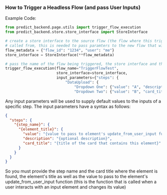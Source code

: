 ### How to Trigger a Headless Flow (and pass User Inputs)

Example Code:

```python
from predict_backend.page.utils import trigger_flow_execution
from predict_backend.store.store_interface import StoreInterface

# create a store interface to the source flow (the flow where this trigger_flow_execution function will be
# called from, this is needed to pass paramters to the new flow that will be created
flow_metadata = {"flow_id": "1234", "user": "me"}
store_interface = StoreInterface(**flow_metadata)

# pass the name of the flow being triggered, the store interface and then any input_parameters
trigger_flow_execution(flow_name="TriggerFlowTest",
                       store_interface=store_interface,
                       input_parameters={"steps": {
                           "DataUpload": {
                               "Dropdown One": {"value": "A", "description": "", "card_title": "User Input Card"},
                               "Dropdown Two": {"value": "B", "card_title": "User Input Card"}}}})
```

Any input parameters will be used to supply default values to the inputs of a specific step. The input parameters have a
syntax as follows:

```json
{
  "steps": {
    "{step_name}": {
      "{element_title}": {
        "value": "{value to pass to element's update_from_user_input function}",
        "description": "{optional description}",
        "card_title": "{title of the card that contains this element}"
      }
    }
  }
}
```

So you must provide the step name and the card title where the element is found, the element's title as well as the
value
to pass to the element's update_from_user_input function (this is the function that is called when a user interacts
with an input element and changes its value)
